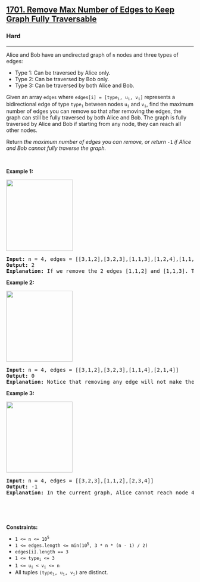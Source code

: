 <h2><a href="https://leetcode.com/problems/remove-max-number-of-edges-to-keep-graph-fully-traversable">1701. Remove Max Number of Edges to Keep Graph Fully Traversable</a></h2><h3>Hard</h3><hr><p>Alice and Bob have an undirected graph of <code>n</code> nodes and three types of edges:</p>

<ul>
	<li>Type 1: Can be traversed by Alice only.</li>
	<li>Type 2: Can be traversed by Bob only.</li>
	<li>Type 3: Can be traversed by both Alice and Bob.</li>
</ul>

<p>Given an array <code>edges</code> where <code>edges[i] = [type<sub>i</sub>, u<sub>i</sub>, v<sub>i</sub>]</code> represents a bidirectional edge of type <code>type<sub>i</sub></code> between nodes <code>u<sub>i</sub></code> and <code>v<sub>i</sub></code>, find the maximum number of edges you can remove so that after removing the edges, the graph can still be fully traversed by both Alice and Bob. The graph is fully traversed by Alice and Bob if starting from any node, they can reach all other nodes.</p>

<p>Return <em>the maximum number of edges you can remove, or return</em> <code>-1</code> <em>if Alice and Bob cannot fully traverse the graph.</em></p>

<p>&nbsp;</p>
<p><strong class="example">Example 1:</strong></p>

<p><strong><img alt="" src="https://assets.leetcode.com/uploads/2020/08/19/ex1.png" style="width: 179px; height: 191px;" /></strong></p>

<pre>
<strong>Input:</strong> n = 4, edges = [[3,1,2],[3,2,3],[1,1,3],[1,2,4],[1,1,2],[2,3,4]]
<strong>Output:</strong> 2
<strong>Explanation: </strong>If we remove the 2 edges [1,1,2] and [1,1,3]. The graph will still be fully traversable by Alice and Bob. Removing any additional edge will not make it so. So the maximum number of edges we can remove is 2.
</pre>

<p><strong class="example">Example 2:</strong></p>

<p><strong><img alt="" src="https://assets.leetcode.com/uploads/2020/08/19/ex2.png" style="width: 178px; height: 190px;" /></strong></p>

<pre>
<strong>Input:</strong> n = 4, edges = [[3,1,2],[3,2,3],[1,1,4],[2,1,4]]
<strong>Output:</strong> 0
<strong>Explanation: </strong>Notice that removing any edge will not make the graph fully traversable by Alice and Bob.
</pre>

<p><strong class="example">Example 3:</strong></p>

<p><strong><img alt="" src="https://assets.leetcode.com/uploads/2020/08/19/ex3.png" style="width: 178px; height: 190px;" /></strong></p>

<pre>
<strong>Input:</strong> n = 4, edges = [[3,2,3],[1,1,2],[2,3,4]]
<strong>Output:</strong> -1
<b>Explanation: </b>In the current graph, Alice cannot reach node 4 from the other nodes. Likewise, Bob cannot reach 1. Therefore it&#39;s impossible to make the graph fully traversable.</pre>

<p>&nbsp;</p>

<p>&nbsp;</p>
<p><strong>Constraints:</strong></p>

<ul>
	<li><code>1 &lt;= n &lt;= 10<sup>5</sup></code></li>
	<li><code>1 &lt;= edges.length &lt;= min(10<sup>5</sup>, 3 * n * (n - 1) / 2)</code></li>
	<li><code>edges[i].length == 3</code></li>
	<li><code>1 &lt;= type<sub>i</sub> &lt;= 3</code></li>
	<li><code>1 &lt;= u<sub>i</sub> &lt; v<sub>i</sub> &lt;= n</code></li>
	<li>All tuples <code>(type<sub>i</sub>, u<sub>i</sub>, v<sub>i</sub>)</code> are distinct.</li>
</ul>
